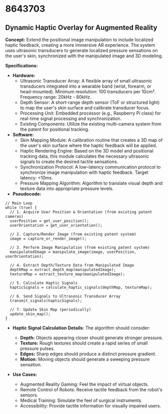 # 8643703

## Dynamic Haptic Overlay for Augmented Reality

**Concept:** Extend the positional image manipulation to include localized haptic feedback, creating a more immersive AR experience. The system uses ultrasonic transducers to generate localized pressure sensations on the user's skin, synchronized with the manipulated image and 3D modeling.

**Specifications:**

*   **Hardware:**
    *   Ultrasonic Transducer Array: A flexible array of small ultrasonic transducers integrated into a wearable band (wrist, forearm, or head-mounted). Minimum resolution: 100 transducers per 10cm². Frequency range: 20kHz - 80kHz.
    *   Depth Sensor: A short-range depth sensor (ToF or structured light) to map the user's skin surface and calibrate transducer focus.
    *   Processing Unit: Embedded processor (e.g., Raspberry Pi class) for real-time signal processing and synchronization.
    *   Existing Components: Utilize the existing multi-camera system from the patent for positional tracking.
*   **Software:**
    *   Skin Mapping Module: A calibration routine that creates a 3D map of the user's skin surface where the haptic feedback will be applied.
    *   Haptic Rendering Engine: Based on the 3D model and positional tracking data, this module calculates the necessary ultrasonic signals to create the desired tactile sensations.
    *   Synchronization Protocol: A low-latency communication protocol to synchronize image manipulation with haptic feedback. Target latency: <10ms.
    *   Pressure Mapping Algorithm: Algorithm to translate visual depth and texture data into appropriate pressure levels.
*   **Pseudocode:**

```
// Main Loop
while (true) {
  // 1. Acquire User Position & Orientation (from existing patent cameras)
  userPosition = get_user_position();
  userOrientation = get_user_orientation();

  // 2. Capture/Render Image (from existing patent system)
  image = capture_or_render_image();

  // 3. Perform Image Manipulation (from existing patent system)
  manipulatedImage = manipulate_image(image, userPosition, userOrientation);

  // 4. Extract Depth/Texture Data from Manipulated Image
  depthMap = extract_depth_map(manipulatedImage);
  textureMap = extract_texture_map(manipulatedImage);

  // 5. Calculate Haptic Signals
  hapticSignals = calculate_haptic_signals(depthMap, textureMap);

  // 6. Send Signals to Ultrasonic Transducer Array
  transmit_signals(hapticSignals);

  // 7. Update Skin Map (periodically)
  update_skin_map();
}
```

*   **Haptic Signal Calculation Details:** The algorithm should consider:
    *   **Depth:**  Objects appearing closer should generate stronger pressure.
    *   **Texture:** Rough textures should create a rapid series of small pressure pulses.
    *   **Edges:** Sharp edges should produce a distinct pressure gradient.
    *   **Motion:**  Moving objects should generate a sweeping pressure sensation.

*   **Use Cases:**
    *   Augmented Reality Gaming: Feel the impact of virtual objects.
    *   Remote Control of Robots: Receive tactile feedback from the robot's sensors.
    *   Medical Training: Simulate the feel of surgical instruments.
    *   Accessibility: Provide tactile information for visually impaired users.